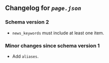 ## Changelog for *`page.json`*

### Schema version 2

* `news_keywords` must include at least one item.

### Minor changes since schema version 1

* Add `aliases`.
